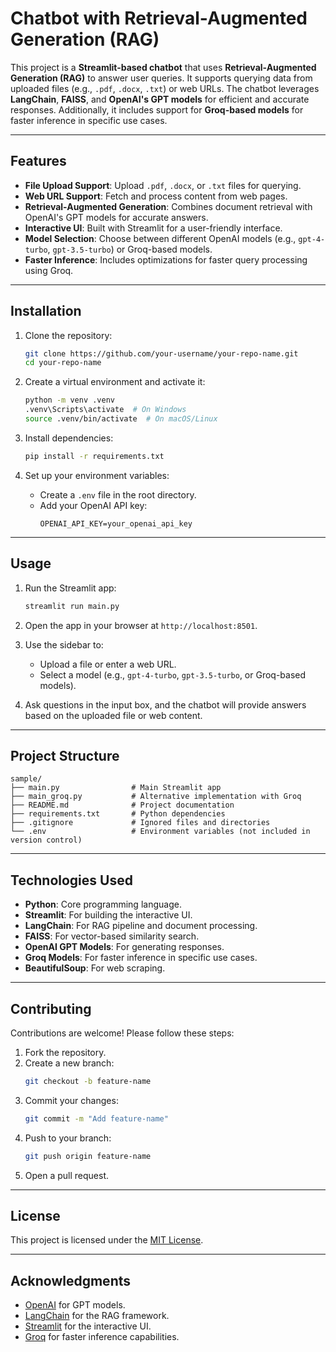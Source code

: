 # Chatbot with Retrieval-Augmented Generation (RAG)

This project is a **Streamlit-based chatbot** that uses **Retrieval-Augmented Generation (RAG)** to answer user queries. It supports querying data from uploaded files (e.g., `.pdf`, `.docx`, `.txt`) or web URLs. The chatbot leverages **LangChain**, **FAISS**, and **OpenAI's GPT models** for efficient and accurate responses. Additionally, it includes support for **Groq-based models** for faster inference in specific use cases.

---

## Features

- **File Upload Support**: Upload `.pdf`, `.docx`, or `.txt` files for querying.
- **Web URL Support**: Fetch and process content from web pages.
- **Retrieval-Augmented Generation**: Combines document retrieval with OpenAI's GPT models for accurate answers.
- **Interactive UI**: Built with Streamlit for a user-friendly interface.
- **Model Selection**: Choose between different OpenAI models (e.g., `gpt-4-turbo`, `gpt-3.5-turbo`) or Groq-based models.
- **Faster Inference**: Includes optimizations for faster query processing using Groq.

---

## Installation

1. Clone the repository:
   ```bash
   git clone https://github.com/your-username/your-repo-name.git
   cd your-repo-name
   ```

2. Create a virtual environment and activate it:
   ```bash
   python -m venv .venv
   .venv\Scripts\activate  # On Windows
   source .venv/bin/activate  # On macOS/Linux
   ```

3. Install dependencies:
   ```bash
   pip install -r requirements.txt
   ```

4. Set up your environment variables:
   - Create a `.env` file in the root directory.
   - Add your OpenAI API key:
     ```
     OPENAI_API_KEY=your_openai_api_key
     ```

---

## Usage

1. Run the Streamlit app:
   ```bash
   streamlit run main.py
   ```

2. Open the app in your browser at `http://localhost:8501`.

3. Use the sidebar to:
   - Upload a file or enter a web URL.
   - Select a model (e.g., `gpt-4-turbo`, `gpt-3.5-turbo`, or Groq-based models).

4. Ask questions in the input box, and the chatbot will provide answers based on the uploaded file or web content.

---

## Project Structure

```
sample/
├── main.py                # Main Streamlit app
├── main_groq.py           # Alternative implementation with Groq
├── README.md              # Project documentation
├── requirements.txt       # Python dependencies
├── .gitignore             # Ignored files and directories
└── .env                   # Environment variables (not included in version control)
```

---

## Technologies Used

- **Python**: Core programming language.
- **Streamlit**: For building the interactive UI.
- **LangChain**: For RAG pipeline and document processing.
- **FAISS**: For vector-based similarity search.
- **OpenAI GPT Models**: For generating responses.
- **Groq Models**: For faster inference in specific use cases.
- **BeautifulSoup**: For web scraping.

---

## Contributing

Contributions are welcome! Please follow these steps:

1. Fork the repository.
2. Create a new branch:
   ```bash
   git checkout -b feature-name
   ```
3. Commit your changes:
   ```bash
   git commit -m "Add feature-name"
   ```
4. Push to your branch:
   ```bash
   git push origin feature-name
   ```
5. Open a pull request.

---

## License

This project is licensed under the [MIT License](LICENSE).

---

## Acknowledgments

- [OpenAI](https://openai.com/) for GPT models.
- [LangChain](https://langchain.com/) for the RAG framework.
- [Streamlit](https://streamlit.io/) for the interactive UI.
- [Groq](https://groq.com/) for faster inference capabilities.